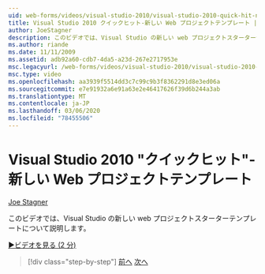 ```yaml
---
uid: web-forms/videos/visual-studio-2010/visual-studio-2010-quick-hit-new-web-project-template
title: Visual Studio 2010 クイックヒット-新しい Web プロジェクトテンプレート |Microsoft Docs
author: JoeStagner
description: このビデオでは、Visual Studio の新しい web プロジェクトスターターテンプレートについて説明します。
ms.author: riande
ms.date: 11/11/2009
ms.assetid: adb92a60-cdb7-4da5-a23d-267e2717953e
msc.legacyurl: /web-forms/videos/visual-studio-2010/visual-studio-2010-quick-hit-new-web-project-template
msc.type: video
ms.openlocfilehash: aa3939f5514dd3c7c99c9b3f8362291d8e3ed06a
ms.sourcegitcommit: e7e91932a6e91a63e2e46417626f39d6b244a3ab
ms.translationtype: MT
ms.contentlocale: ja-JP
ms.lasthandoff: 03/06/2020
ms.locfileid: "78455506"
---
```

# <a name="visual-studio-2010-quick-hit---new-web-project-template"></a>Visual Studio 2010 "クイックヒット"-新しい Web プロジェクトテンプレート

[Joe Stagner](https://github.com/JoeStagner)

このビデオでは、Visual Studio の新しい web プロジェクトスターターテンプレートについて説明します。

[&#9654;ビデオを見る (2 分)](https://channel9.msdn.com/Blogs/ASP-NET-Site-Videos/visual-studio-2010-quick-hit-new-web-project-template)

> [!div class="step-by-step"]
> [前へ](visual-studio-2010-quick-hit-multi-monitor-support.md)
> [次へ](visual-studio-2010-quick-hit-new-multi-targeting.md)
